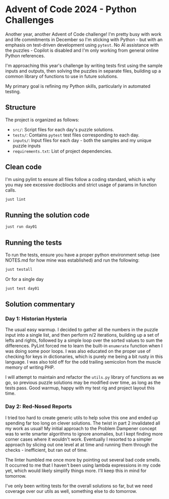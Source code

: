 # Advent of Code 2024 - Python Challenges

Another year, another Advent of Code challenge! I'm pretty busy with work and life commitments in December so I'm sticking with Python - but with an emphasis on test-driven development using `pytest`. No AI assistance with the puzzles - Copilot is disabled and I'm only working from general online Python references.

I'm approaching this year's challenge by writing tests first using the sample inputs and outputs, then solving the puzzles in separate files, building up a common library of functions to use in future solutions.

My primary goal is refining my Python skills, particularly in automated testing.

## Structure

The project is organized as follows:

- `src/`: Script files for each day's puzzle solutions.
- `tests/`: Contains `pytest` test files corresponding to each day.
- `inputs/`: Input files for each day - both the samples and my unique puzzle inputs
- `requirements.txt`: List of project dependencies.

## Clean code

I'm using pylint to ensure all files follow a coding standard, which is why you may see excessive docblocks and strict usage of params in function calls.

```bash
just lint
```

## Running the solution code

```bash
just run day01
```

## Running the tests

To run the tests, ensure you have a proper python environment setup (see NOTES.md for how mine was established) and run the following:

```bash
just testall
```

Or for a single day

```bash
just test day01
```

## Solution commentary

### Day 1: Historian Hysteria

The usual easy warmup. I decided to gather all the numbers in the puzzle input into a single list, and then perform n/2 iterations, building up a set of lefts and rights, followed by a simple loop over the sorted values to sum the differences. PyLint forced me to learn the built-in `enumerate` function when I was doing some poor loops. I was also educated on the proper use of checking for keys in dictionaries, which is purely me being a bit rusty in this language. I was also told off for the odd trailing semicolon from the muscle memory of writing PHP.

I will attempt to maintain and refactor the `utils.py` library of functions as we go, so previous puzzle solutions may be modified over time, as long as the tests pass. Good warmup, happy with my test rig and project layout this time.

### Day 2: Red-Nosed Reports

I tried too hard to create generic utils to help solve this one and ended up spending far too long on clever solutions. The twist in part 2 invalidated all my work as usual! My initial approach to the Problem Dampener concept was to write smarter algorithms to ignore anomalies, but I kept finding more corner cases where it wouldn't work. Eventually I resorted to a simpler approach by slicing out one level at at time and running them through the checks - inefficient, but ran out of time.

The linter humbled me once more by pointing out several bad code smells. It occurred to me that I haven't been using lambda expressions in my code yet, which would likely simplify things more. I'll keep this in mind for tomorrow.

I've only been writing tests for the overall solutions so far, but we need coverage over our utils as well, something else to do tomorrow.
